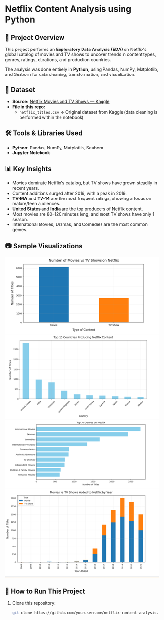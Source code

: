 # Netflix Content Analysis using Python

## 📌 Project Overview
This project performs an **Exploratory Data Analysis (EDA)** on Netflix's global catalog of movies and TV shows to uncover trends in content types, genres, ratings, durations, and production countries.

The analysis was done entirely in **Python**, using Pandas, NumPy, Matplotlib, and Seaborn for data cleaning, transformation, and visualization.

## 📂 Dataset
- **Source:** [Netflix Movies and TV Shows — Kaggle](https://www.kaggle.com/datasets/shivamb/netflix-shows)  
- **File in this repo:**
  - `netflix_titles.csv` → Original dataset from Kaggle (data cleaning is performed within the notebook)

## 🛠️ Tools & Libraries Used
- **Python**: Pandas, NumPy, Matplotlib, Seaborn
- **Jupyter Notebook**

## 📊 Key Insights
- Movies dominate Netflix's catalog, but TV shows have grown steadily in recent years.
- Content additions surged after 2016, with a peak in 2019.
- **TV-MA** and **TV-14** are the most frequent ratings, showing a focus on mature/teen audiences.
- **United States** and **India** are the top producers of Netflix content.
- Most movies are 80–120 minutes long, and most TV shows have only 1 season.
- International Movies, Dramas, and Comedies are the most common genres.

## 📷 Sample Visualizations
![Movies vs TV Shows](movies-vs-tvshows.png)  
![Top 10 Countries Producing Netflix Content](top10-countries.png)  
![Top 10 Genres on Netflix](top10-genres.png)  
![Content Growth Over the Years](growth_over_years.png)  
## 🚀 How to Run This Project
1. Clone this repository:
   ```bash
   git clone https://github.com/yourusername/netflix-content-analysis.git

